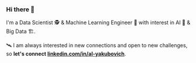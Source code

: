 ### Hi there 👋
I'm a Data Scientist 🕵️ & Machine Learning Engineer 👷 with interest in AI 🤖 & Big Data 🏗️.  

🛰️ I am always interested in new connections and open to new challenges, so **let's connect [linkedin.com/in/al-yakubovich](https://www.linkedin.com/in/al-yakubovich/)**. 




<!--
**al-yakubovich/al-yakubovich** is a ✨ _special_ ✨ repository because its `README.md` (this file) appears on your GitHub profile.
/ML/DL/NLP/CV/RL


https://github.com/ikatyang/emoji-cheat-sheet/blob/master/README.md

-->
